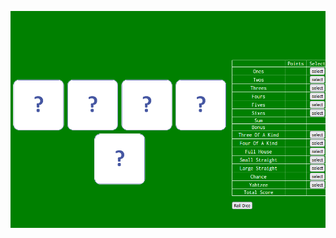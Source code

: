 ﻿![Alt text](https://github.com/Vakishna/yahtzee_coding_assignment/blob/master/images/interface.png?raw=true "Gameplay")